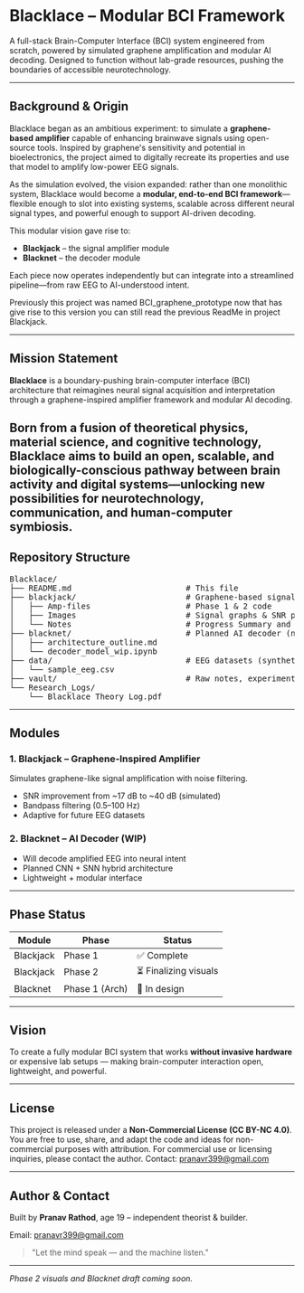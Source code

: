 # Blacklace – Modular BCI Framework

A full-stack Brain-Computer Interface (BCI) system engineered from scratch, powered by simulated graphene amplification and modular AI decoding. Designed to function without lab-grade resources, pushing the boundaries of accessible neurotechnology.

---

## Background & Origin

Blacklace began as an ambitious experiment: to simulate a **graphene-based amplifier** capable of enhancing brainwave signals using open-source tools. Inspired by graphene's sensitivity and potential in bioelectronics, the project aimed to digitally recreate its properties and use that model to amplify low-power EEG signals.

As the simulation evolved, the vision expanded: rather than one monolithic system, Blacklace would become a **modular, end-to-end BCI framework**—flexible enough to slot into existing systems, scalable across different neural signal types, and powerful enough to support AI-driven decoding.

This modular vision gave rise to:
- **Blackjack** – the signal amplifier module
- **Blacknet** – the decoder module

Each piece now operates independently but can integrate into a streamlined pipeline—from raw EEG to AI-understood intent.

Previously this project was named BCI_graphene_prototype now that has give rise to this version you can still read the previous ReadMe in project Blackjack.

---
## Mission Statement

**Blacklace** is a boundary-pushing brain-computer interface (BCI) architecture that reimagines neural signal acquisition and interpretation through a graphene-inspired amplifier framework and modular AI decoding. 

Born from a fusion of theoretical physics, material science, and cognitive technology, Blacklace aims to build an open, scalable, and biologically-conscious pathway between brain activity and digital systems—unlocking new possibilities for neurotechnology, communication, and human-computer symbiosis.
---

## Repository Structure

<pre>
Blacklace/
├── README.md                        # This file
├── blackjack/                       # Graphene-based signal amplifier
│   ├── Amp-files                    # Phase 1 & 2 code
│   ├── Images                       # Signal graphs & SNR plots
│   └── Notes                        # Progress Summary and plan details
├── blacknet/                        # Planned AI decoder (neural intent)
│   ├── architecture_outline.md
│   └── decoder_model_wip.ipynb
├── data/                            # EEG datasets (synthetic + real)
│   └── sample_eeg.csv
├── vault/                           # Raw notes, experiments, sketches
└── Research_Logs/
    └── Blacklace_Theory_Log.pdf
</pre>

---

## Modules

### 1. **Blackjack** – Graphene-Inspired Amplifier
Simulates graphene-like signal amplification with noise filtering.
- SNR improvement from ~17 dB to ~40 dB (simulated)
- Bandpass filtering (0.5–100 Hz)
- Adaptive for future EEG datasets

### 2. **Blacknet** – AI Decoder (WIP)
- Will decode amplified EEG into neural intent
- Planned CNN + SNN hybrid architecture
- Lightweight + modular interface

---

## Phase Status

| Module    | Phase        | Status         |
|-----------|--------------|----------------|
| Blackjack | Phase 1      | ✅ Complete     |
| Blackjack | Phase 2      | ⏳ Finalizing visuals |
| Blacknet  | Phase 1 (Arch) | 🧠 In design   |

---

## Vision
To create a fully modular BCI system that works **without invasive hardware** or expensive lab setups — making brain-computer interaction open, lightweight, and powerful.

---

## License
This project is released under a **Non-Commercial License (CC BY-NC 4.0)**. You are free to use, share, and adapt the code and ideas for non-commercial purposes with attribution. For commercial use or licensing inquiries, please contact the author.
Contact: pranavr399@gmail.com

---

## Author & Contact
Built by **Pranav Rathod**, age 19 – independent theorist & builder.

Email: pranavr399@gmail.com

> "Let the mind speak — and the machine listen."

---

*Phase 2 visuals and Blacknet draft coming soon.*

